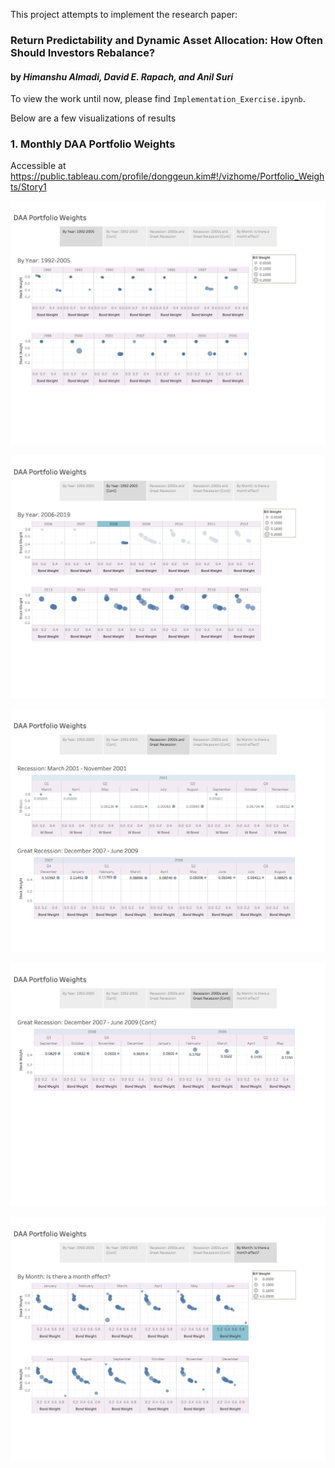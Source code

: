 
This project attempts to implement the research paper:
### Return Predictability and Dynamic Asset Allocation: How Often Should Investors Rebalance?
#### by _Himanshu Almadi, David E. Rapach, and Anil Suri_

To view the work until now, please find `Implementation_Exercise.ipynb`.

Below are a few visualizations of results

### 1. Monthly DAA Portfolio Weights

Accessible at https://public.tableau.com/profile/donggeun.kim#!/vizhome/Portfolio_Weights/Story1

![image](./image/Story1.png)

![image](./image/Story1_2.png)

![image](./image/Story1_3.png)

![image](./image/Story1_4.png)

![image](./image/Story1_5.png)


```python

```
